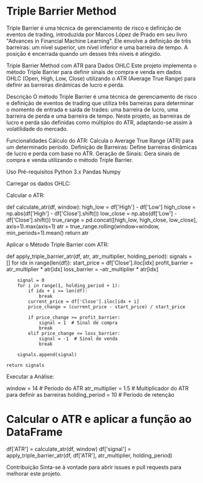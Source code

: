 # Triple Barrier Method
Triple Barrier é uma técnica de gerenciamento de risco e definição de eventos de trading, introduzida por Marcos López de Prado em seu livro "Advances in Financial Machine Learning".
Ele envolve a definição de três barreiras: um nível superior, um nível inferior e uma barreira de tempo. A posição é encerrada quando um desses três níveis é atingido.

Triple Barrier Method com ATR para Dados OHLC
Este projeto implementa o método Triple Barrier para definir sinais de compra e venda em dados OHLC (Open, High, Low, Close) utilizando o ATR (Average True Range) para definir as barreiras dinâmicas de lucro e perda.

Descrição
O método Triple Barrier é uma técnica de gerenciamento de risco e definição de eventos de trading que utiliza três barreiras para determinar o momento de entrada e saída de trades: uma barreira de lucro, uma barreira de perda e uma barreira de tempo. Neste projeto, as barreiras de lucro e perda são definidas como múltiplos do ATR, adaptando-se assim à volatilidade do mercado.

Funcionalidades
Cálculo do ATR: Calcula o Average True Range (ATR) para um determinado período.
Definição de Barreiras: Define barreiras dinâmicas de lucro e perda com base no ATR.
Geração de Sinais: Gera sinais de compra e venda utilizando o método Triple Barrier.

Uso
Pré-requisitos
Python 3.x
Pandas
Numpy

Carregar os dados OHLC:


Calcular o ATR:


def calculate_atr(df, window):
    high_low = df['High'] - df['Low']
    high_close = np.abs(df['High'] - df['Close'].shift())
    low_close = np.abs(df['Low'] - df['Close'].shift())
    true_range = pd.concat([high_low, high_close, low_close], axis=1).max(axis=1)
    atr = true_range.rolling(window=window, min_periods=1).mean()
    return atr

Aplicar o Método Triple Barrier com ATR:


def apply_triple_barrier_atr(df, atr, atr_multiplier, holding_period):
    signals = []
    for idx in range(len(df)):
        start_price = df['Close'].iloc[idx]
        profit_barrier = atr_multiplier * atr[idx]
        loss_barrier = -atr_multiplier * atr[idx]
        
        signal = 0
        for i in range(1, holding_period + 1):
            if idx + i >= len(df):
                break
            current_price = df['Close'].iloc[idx + i]
            price_change = (current_price - start_price) / start_price
            
            if price_change >= profit_barrier:
                signal = 1  # Sinal de compra
                break
            elif price_change <= loss_barrier:
                signal = -1  # Sinal de venda
                break
        
        signals.append(signal)
    
    return signals

Executar a Análise:

window = 14  # Período do ATR
atr_multiplier = 1.5  # Multiplicador do ATR para definir as barreiras
holding_period = 10  # Período de retenção

# Calcular o ATR e aplicar a função ao DataFrame
df['ATR'] = calculate_atr(df, window)
df['signal'] = apply_triple_barrier_atr(df, df['ATR'], atr_multiplier, holding_period)


Contribuição
Sinta-se à vontade para abrir issues e pull requests para melhorar este projeto.
